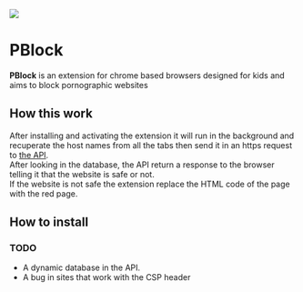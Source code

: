 ![](https://repository-images.githubusercontent.com/172215571/f9b02b00-b20a-11e9-98e1-85fe0c439e91)
# PBlock
**PBlock** is an extension for chrome based browsers designed for kids and aims to block pornographic websites

## How this work
After installing and activating the extension it will run in the background and recuperate the host names from all the tabs then send it in an https request to [the API](https://github.com/MehdiCHEBBAH/API-detect-porn-website).  
After looking in the database, the API return a response to the browser telling it that the website is safe or not.  
If the website is not safe the extension replace the HTML code of the page with the red page.

## How to install 

### TODO
* A dynamic database in the API.
* A bug in sites that work with the CSP header

